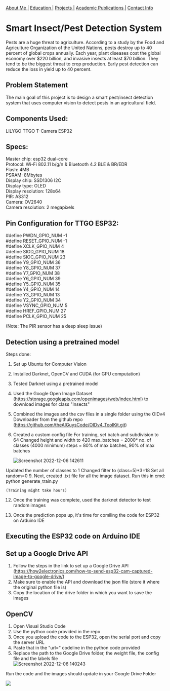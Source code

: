 [About Me |](homeindex.md) 
[ Education |](home/edu.md)
[ Projects |](home/projects.md)
[ Academic Publications |](home/publications.md)
[ Contact Info](home/contact.md)


# Smart Insect/Pest Detection System 
Pests are a huge threat to agriculture. According to a study by the Food and Agriculture Organization of the United Nations, pests destroy up to 40 percent of global crops annually. Each year, plant diseases cost the global economy over $220 billion, and invasive insects at least $70 billion. They tend to be the biggest threat to crop production. Early pest detection can reduce the loss in yield up to 40 percent. 

## Problem Statement 
The main goal of this project is to design a smart pest/insect detection system that uses computer vision to detect pests in an agricultural field. 

## Components Used:
LILYGO TTGO T-Camera ESP32 

## Specs:
Master chip: esp32 dual-core <br />
Protocol: Wi-Fi 802.11 b/g/n & Bluetooth 4.2 BLE & BR/EDR <br />
Flash: 4MB <br />
PSRAM: 8Mbytes <br />
Display chip: SSD1306 I2C <br />
Display type: OLED <br />
Display resolution: 128x64 <br />
PIR: AS312 <br />
Camera: OV2640 <br />
Camera resolution: 2 megapixels <br />

## Pin Configuration for TTGO ESP32:
#define PWDN_GPIO_NUM       -1 <br />
#define RESET_GPIO_NUM      -1 <br />
#define XCLK_GPIO_NUM       4 <br />
#define SIOD_GPIO_NUM       18 <br />
#define SIOC_GPIO_NUM       23 <br />
#define Y9_GPIO_NUM         36 <br />
#define Y8_GPIO_NUM         37 <br />
#define Y7_GPIO_NUM         38 <br />
#define Y6_GPIO_NUM         39 <br />
#define Y5_GPIO_NUM         35 <br />
#define Y4_GPIO_NUM         14 <br />
#define Y3_GPIO_NUM         13 <br />
#define Y2_GPIO_NUM         34 <br />
#define VSYNC_GPIO_NUM      5 <br />
#define HREF_GPIO_NUM       27 <br />
#define PCLK_GPIO_NUM       25 <br />

(Note: The PIR sensor has a deep sleep issue)

## Detection using a pretrained model
Steps done:
1. Set up Ubuntu for Computer Vision
2. Installed Darknet, OpenCV and CUDA (for GPU computation)
3. Tested Darknet using a pretrained model
4. Used the Google Open Image Dataset (https://storage.googleapis.com/openimages/web/index.html) to download images for class "Insects"
6. Combined the images and the csv files in a single folder using the OIDv4 Downloader from the github repo (https://github.com/theAIGuysCode/OIDv4_ToolKit.git)
8. Created a custom config file
    For training, set batch and subdivision to 64
    Changed height and width to 420
    max_batches = 2000* no. of classes (4000 minimum)
    steps = 80% of max batches, 90% of max batches <br />
    
    ![Screenshot 2022-12-06 142611](https://user-images.githubusercontent.com/105019328/206026636-b8281bc6-3a91-476e-9fc8-5af42b720830.jpg)

  Updated the number of classes to 1 
    Changed filter to (class+5)*3=18
    Set all random=0
9. Next, created .txt file for all the image dataset. 
    Run this in cmd:
    python generate_train.py

    (Training might take hours)

12. Once the training was complete, used the darknet detector to test random images 

13. Once the prediction pops up, it's time for comiling the code for ESP32 on Arduino IDE

## Executing the ESP32 code on Arduino IDE


## Set up a Google Drive API 
1. Follow the steps in the link to set up a Google Drive API (https://how2electronics.com/how-to-send-esp32-cam-captured-image-to-google-drive/)
2. Make sure to enable the API and download the json file (store it where the original python file is)
3. Copy the location of the drive folder in which you want to save the images 


## OpenCV 
1. Open Visual Studio Code
2. Use the python code provided in the repo
3. Once you upload the code to the ESP32, open the serial port and copy the server URL 
4. Paste that in the "url=" codeline in the python code provided
5. Replace the path to the Google Drive folder, the weight file, the config file and the labels file <br />
![Screenshot 2022-12-06 140243](https://user-images.githubusercontent.com/105019328/206022347-9a52d914-f089-4009-890f-ddad313c63c8.jpg)


Run the code and the images should update in your Google Drive Folder 

<img src="https://user-images.githubusercontent.com/105019328/216864662-800f9512-6581-4fae-9379-a2af66407f2f.png">


